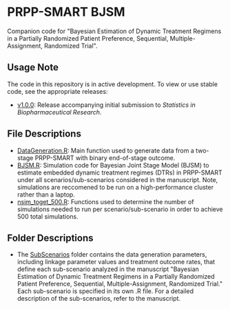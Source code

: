 # PRPP-SMART BJSM
Companion code for "Bayesian Estimation of Dynamic Treatment Regimens in a Partially Randomized Patient Preference, Sequential, Multiple-Assignment, Randomized Trial".

## Usage Note
The code in this repository is in active development. To view or use stable code, see the appropriate releases:
- [v1.0.0](../../releases/tag/v1.0.0): Release accompanying initial submission to _Statistics in Biopharmaceutical Research_.

## File Descriptions
- [DataGeneration.R](DataGeneration.R): Main function used to generate data from a two-stage PRPP-SMART with binary end-of-stage outcome.
- [BJSM.R](BJSM.R): Simulation code for Bayesian Joint Stage Model (BJSM) to estimate embedded dynamic treatment regimes (DTRs) in PRPP-SMART under all scenarios/sub-scenarios considered in the manuscript. Note, simulations are reccomened to be run on a high-performance cluster rather than a laptop.
- [nsim_toget_500.R](nsim_toget_500.R): Functions used to determine the number of simulations needed to run per scenario/sub-scenario in order to achieve 500 total simulations. 

## Folder Descriptions
- The [SubScenarios](SubScenarios)  folder contains the data generation parameters, including linkage parameter values and treatment outcome rates, that define each sub-scenario analyzed in the manuscript "Bayesian Estimation of Dynamic Treatment Regimens in a Partially Randomized Patient Preference, Sequential, Multiple-Assignment, Randomized Trial." Each sub-scenario is specified in its own .R file. For a detailed description of the sub-scenarios, refer to the manuscript.


